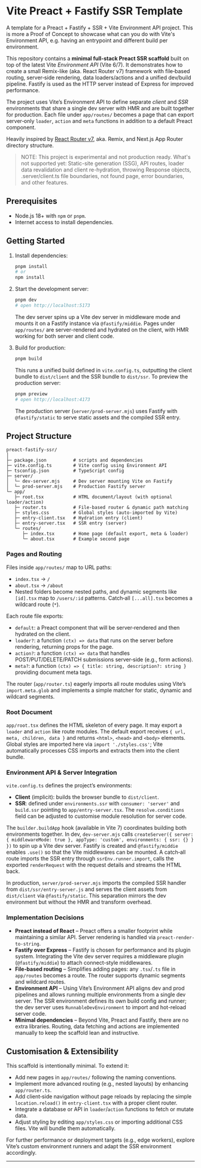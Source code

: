 # Vite Preact + Fastify SSR Template

A template for a Preact + Fastify + SSR + Vite Environment API project. This is more a Proof of Concept to showcase what
can you do with Vite's Environment API, e.g. having an entrypoint and different build per environment.

This repository contains a **minimal full‑stack Preact SSR scaffold** built on top of the latest Vite _Environment API_
(Vite 6/7). It demonstrates how to create a small Remix-like (aka. React Router v7) framework with file‑based routing,
server‑side rendering, data loaders/actions and a unified dev/build pipeline. Fastify is used as the HTTP server instead
of Express for improved performance.

The project uses Vite’s Environment API to define separate _client_ and _SSR_ environments that share a single dev
server with HMR and are built together for production. Each file under `app/routes/` becomes a page that can export
server‑only `loader`, `action` and `meta` functions in addition to a default Preact component.

Heavily inspired by [React Router v7](https://reactrouter.com/home), aka. Remix, and Next.js App Router directory
structure.

> NOTE: This project is experimental and not production ready. What's not supported yet: Static-site generation (SSG),
> API routes, loader data revalidation and client re-hydration, throwing Response objects, .server/client.ts file
> boundaries, not found page, error boundaries, and other features.

## Prerequisites

- Node.js 18+ with `npm` or `pnpm`.
- Internet access to install dependencies.

## Getting Started

1. Install dependencies:

   ```bash
   pnpm install
   # or
   npm install
   ```

2. Start the development server:

   ```bash
   pnpm dev
   # open http://localhost:5173
   ```

   The dev server spins up a Vite dev server in middleware mode and mounts it on a Fastify instance via
   `@fastify/middie`. Pages under `app/routes/` are server-rendered and hydrated on the client, with HMR working for
   both server and client code.

3. Build for production:

   ```bash
   pnpm build
   ```

   This runs a unified build defined in `vite.config.ts`, outputting the client bundle to `dist/client` and the SSR
   bundle to `dist/ssr`. To preview the production server:

   ```bash
   pnpm preview
   # open http://localhost:4173
   ```

   The production server (`server/prod-server.mjs`) uses Fastify with `@fastify/static` to serve static assets and the
   compiled SSR entry.

## Project Structure

```
preact-fastify-ssr/
│
├─ package.json          # scripts and dependencies
├─ vite.config.ts        # Vite config using Environment API
├─ tsconfig.json         # TypeScript config
├─ server/
│  └─ dev-server.mjs     # Dev server mounting Vite on Fastify
│  └─ prod-server.mjs    # Production Fastify server
└─ app/
   ├─ root.tsx           # HTML document/layout (with optional loader/action)
   ├─ router.ts          # File-based router & dynamic path matching
   ├─ styles.css         # Global styles (auto-imported by Vite)
   ├─ entry-client.tsx   # Hydration entry (client)
   ├─ entry-server.tsx   # SSR entry (server)
   └─ routes/
      ├─ index.tsx       # Home page (default export, meta & loader)
      └─ about.tsx       # Example second page
```

### Pages and Routing

Files inside `app/routes/` map to URL paths:

- `index.tsx` → `/`
- `about.tsx` → `/about`
- Nested folders become nested paths, and dynamic segments like `[id].tsx` map to `/users/:id` patterns. Catch‑all
  `[...all].tsx` becomes a wildcard route (`*`).

Each route file exports:

- `default`: a Preact component that will be server‑rendered and then hydrated on the client.
- `loader?`: a function `(ctx) => data` that runs on the server before rendering, returning props for the page.
- `action?`: a function `(ctx) => data` that handles POST/PUT/DELETE/PATCH submissions server‑side (e.g., form actions).
- `meta?`: a function `(ctx) => { title: string, description?: string }` providing document meta tags.

The router (`app/router.ts`) eagerly imports all route modules using Vite’s `import.meta.glob` and implements a simple
matcher for static, dynamic and wildcard segments.

### Root Document

`app/root.tsx` defines the HTML skeleton of every page. It may export a `loader` and `action` like route modules. The
default export receives `{ url, meta, children, data }` and returns `<html>`, `<head>` and `<body>` elements. Global
styles are imported here via `import './styles.css'`; Vite automatically processes CSS imports and extracts them into
the client bundle.

### Environment API & Server Integration

`vite.config.ts` defines the project’s environments:

- **Client** (implicit): builds the browser bundle to `dist/client`.
- **SSR**: defined under `environments.ssr` with `consumer: 'server'` and `build.ssr` pointing to
  `app/entry-server.tsx`. The `resolve.conditions` field can be adjusted to customise module resolution for server code.

The `builder.buildApp` hook (available in Vite 7) coordinates building both environments together. In dev,
`dev-server.mjs` calls
`createServer({ server: { middlewareMode: true }, appType: 'custom', environments: { ssr: {} } })` to spin up a Vite dev
server. Fastify is created and `@fastify/middie` enables `.use()` so that the Vite middlewares can be mounted. A
catch‑all route imports the SSR entry through `ssrEnv.runner.import`, calls the exported `renderRequest` with the
request details and streams the HTML back.

In production, `server/prod-server.mjs` imports the compiled SSR handler from `dist/ssr/entry-server.js` and serves the
client assets from `dist/client` via `@fastify/static`. This separation mirrors the dev environment but without the HMR
and transform overhead.

### Implementation Decisions

- **Preact instead of React** – Preact offers a smaller footprint while maintaining a similar API. Server rendering is
  handled via `preact-render-to-string`.
- **Fastify over Express** – Fastify is chosen for performance and its plugin system. Integrating the Vite dev server
  requires a middleware plugin (`@fastify/middie`) to attach connect-style middlewares.
- **File‑based routing** – Simplifies adding pages: any `.tsx`/`.ts` file in `app/routes` becomes a route. The router
  supports dynamic segments and wildcard routes.
- **Environment API** – Using Vite’s Environment API aligns dev and prod pipelines and allows running multiple
  environments from a single dev server. The SSR environment defines its own build config and runner; the dev server
  uses `RunnableDevEnvironment` to import and hot-reload server code.
- **Minimal dependencies** – Beyond Vite, Preact and Fastify, there are no extra libraries. Routing, data fetching and
  actions are implemented manually to keep the scaffold lean and instructive.

## Customisation & Extensibility

This scaffold is intentionally minimal. To extend it:

- Add new pages in `app/routes/` following the naming conventions.
- Implement more advanced routing (e.g., nested layouts) by enhancing `app/router.ts`.
- Add client‑side navigation without page reloads by replacing the simple `location.reload()` in `entry-client.tsx` with
  a proper client router.
- Integrate a database or API in `loader`/`action` functions to fetch or mutate data.
- Adjust styling by editing `app/styles.css` or importing additional CSS files. Vite will bundle them automatically.

For further performance or deployment targets (e.g., edge workers), explore Vite’s custom environment runners and adapt
the SSR environment accordingly.

---
